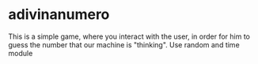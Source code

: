 # adivinanumero
This is a simple game, where you interact with the user, in order for him to guess the number that our machine is "thinking".
Use random and time module

